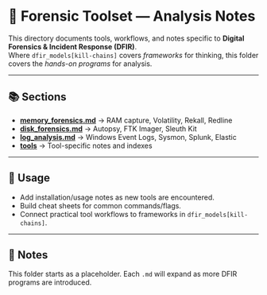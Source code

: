 # 🧩 Forensic Toolset — Analysis Notes

This directory documents tools, workflows, and notes specific to **Digital Forensics & Incident Response (DFIR)**.  
Where `dfir_models[kill-chains]` covers *frameworks* for thinking, this folder covers the *hands-on programs* for analysis.

---

## 📚 Sections
- **[memory_forensics.md](./memory_forensics.md)** → RAM capture, Volatility, Rekall, Redline  
- **[disk_forensics.md](./disk_forensics.md)** → Autopsy, FTK Imager, Sleuth Kit  
- **[log_analysis.md](./log_analysis.md)** → Windows Event Logs, Sysmon, Splunk, Elastic  
- **[tools](./tools/README.md)** → Tool-specific notes and indexes  

---

## 🔗 Usage
- Add installation/usage notes as new tools are encountered.  
- Build cheat sheets for common commands/flags.  
- Connect practical tool workflows to frameworks in `dfir_models[kill-chains]`.  

---

## 📝 Notes
This folder starts as a placeholder. Each `.md` will expand as more DFIR programs are introduced.
